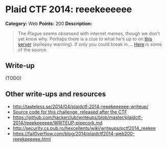 # Plaid CTF 2014: reeekeeeeee

**Category:** Web
**Points:** 200
**Description:**

> The Plague seems obsessed with internet memes, though we don't yet know why. Perhaps there is a clue to what he's up to on [this server](http://54.82.251.203:8000/) (epilepsy warning). If only you could break in.... [Here](reekee-d45a5cec85c467ed9a21934b871a88d1.tar.bz2) is some of the source.

## Write-up

(TODO)

## Other write-ups and resources

* <http://tasteless.se/2014/04/plaidctf-2014-reeekeeeeee-writeup/>
* [Source code for this challenge, released after the CTF](https://github.com/pwning/plaidctf2014/tree/master/web/reekee)
* <https://github.com/hackerclub/writeups/blob/master/plaidctf-2014/reeekeeeeee/WRITEUP-pipecork.md>
* <http://security.cs.pub.ro/hexcellents/wiki/writeups/pctf2014_reekee>
* <https://fail0verflow.com/blog/2014/plaidctf2014-web200-reeekeeeeee.html>
